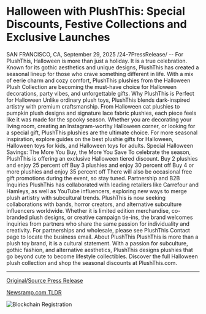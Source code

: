 # Halloween with PlushThis: Special Discounts, Festive Collections and Exclusive Launches

SAN FRANCISCO, CA, September 29, 2025 /24-7PressRelease/ -- For PlushThis, Halloween is more than just a holiday. It is a true celebration. Known for its gothic aesthetics and unique designs, PlushThis has created a seasonal lineup for those who crave something different in life. With a mix of eerie charm and cozy comfort, PlushThis plushies from the Halloween Plush Collection are becoming the must-have choice for Halloween decorations, party vibes, and unforgettable gifts.  Why PlushThis is Perfect for Halloween Unlike ordinary plush toys, PlushThis blends dark-inspired artistry with premium craftsmanship. From Halloween cat plushies to pumpkin plush designs and signature lace fabric plushies, each piece feels like it was made for the spooky season. Whether you are decorating your living room, creating an Instagram-worthy Halloween corner, or looking for a special gift, PlushThis plushies are the ultimate choice.  For more seasonal inspiration, explore guides on the best plushie gifts for Halloween, Halloween toys for kids, and Halloween toys for adults.  Special Halloween Savings: The More You Buy, the More You Save To celebrate the season, PlushThis is offering an exclusive Halloween tiered discount. Buy 2 plushies and enjoy 25 percent off Buy 3 plushies and enjoy 30 percent off Buy 4 or more plushies and enjoy 35 percent off  There will also be occasional free gift promotions during the event, so stay tuned.  Partnership and B2B Inquiries PlushThis has collaborated with leading retailers like Carrefour and Hamleys, as well as YouTube influencers, exploring new ways to merge plush artistry with subcultural trends.  PlushThis is now seeking collaborations with bands, horror creators, and alternative subculture influencers worldwide. Whether it is limited edition merchandise, co-branded plush designs, or creative campaign tie-ins, the brand welcomes inquiries from partners who share the same passion for individuality and creativity.  For partnerships and wholesale, please see PlushThis Contact page to locate the business email.  About PlushThis PlushThis is more than a plush toy brand, it is a cultural statement. With a passion for subculture, gothic fashion, and alternative aesthetics, PlushThis designs plushies that go beyond cute to become lifestyle collectibles. Discover the full Halloween plush collection and shop the seasonal discounts at PlushThis.com. 

---

[Original/Source Press Release](https://www.24-7pressrelease.com/press-release/527137/halloween-with-plushthis-special-discounts-festive-collections-and-exclusive-launches)
                    

[Newsramp.com TLDR](https://newsramp.com/curated-news/plushthis-launches-gothic-halloween-collection-with-exclusive-discounts/bf909e8bb19a9e0198d411790ec3c874) 

 

 



![Blockchain Registration](https://cdn.newsramp.app/24-7PressRelease/qrcode/259/29/hintdl9M.webp)